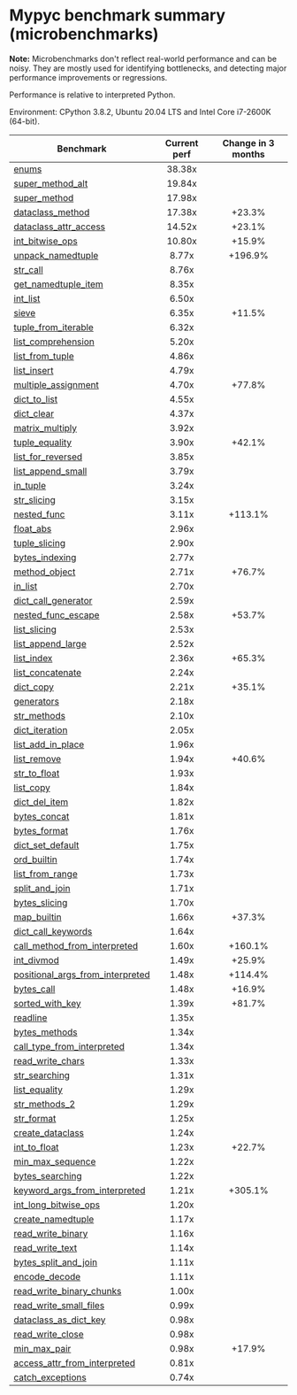 # Mypyc benchmark summary (microbenchmarks)

**Note:** Microbenchmarks don't reflect real-world performance and can be noisy.
           They are mostly used for identifying bottlenecks, and detecting major performance
           improvements or regressions.

Performance is relative to interpreted Python.

Environment: CPython 3.8.2, Ubuntu 20.04 LTS and Intel Core i7-2600K (64-bit).

| Benchmark | Current perf | Change in 3 months |
| --- | :---: | :---: |
| [enums](benchmarks/enums.md) | 38.38x |  |
| [super_method_alt](benchmarks/super_method_alt.md) | 19.84x |  |
| [super_method](benchmarks/super_method.md) | 17.98x |  |
| [dataclass_method](benchmarks/dataclass_method.md) | 17.38x | +23.3% |
| [dataclass_attr_access](benchmarks/dataclass_attr_access.md) | 14.52x | +23.1% |
| [int_bitwise_ops](benchmarks/int_bitwise_ops.md) | 10.80x | +15.9% |
| [unpack_namedtuple](benchmarks/unpack_namedtuple.md) | 8.77x | +196.9% |
| [str_call](benchmarks/str_call.md) | 8.76x |  |
| [get_namedtuple_item](benchmarks/get_namedtuple_item.md) | 8.35x |  |
| [int_list](benchmarks/int_list.md) | 6.50x |  |
| [sieve](benchmarks/sieve.md) | 6.35x | +11.5% |
| [tuple_from_iterable](benchmarks/tuple_from_iterable.md) | 6.32x |  |
| [list_comprehension](benchmarks/list_comprehension.md) | 5.20x |  |
| [list_from_tuple](benchmarks/list_from_tuple.md) | 4.86x |  |
| [list_insert](benchmarks/list_insert.md) | 4.79x |  |
| [multiple_assignment](benchmarks/multiple_assignment.md) | 4.70x | +77.8% |
| [dict_to_list](benchmarks/dict_to_list.md) | 4.55x |  |
| [dict_clear](benchmarks/dict_clear.md) | 4.37x |  |
| [matrix_multiply](benchmarks/matrix_multiply.md) | 3.92x |  |
| [tuple_equality](benchmarks/tuple_equality.md) | 3.90x | +42.1% |
| [list_for_reversed](benchmarks/list_for_reversed.md) | 3.85x |  |
| [list_append_small](benchmarks/list_append_small.md) | 3.79x |  |
| [in_tuple](benchmarks/in_tuple.md) | 3.24x |  |
| [str_slicing](benchmarks/str_slicing.md) | 3.15x |  |
| [nested_func](benchmarks/nested_func.md) | 3.11x | +113.1% |
| [float_abs](benchmarks/float_abs.md) | 2.96x |  |
| [tuple_slicing](benchmarks/tuple_slicing.md) | 2.90x |  |
| [bytes_indexing](benchmarks/bytes_indexing.md) | 2.77x |  |
| [method_object](benchmarks/method_object.md) | 2.71x | +76.7% |
| [in_list](benchmarks/in_list.md) | 2.70x |  |
| [dict_call_generator](benchmarks/dict_call_generator.md) | 2.59x |  |
| [nested_func_escape](benchmarks/nested_func_escape.md) | 2.58x | +53.7% |
| [list_slicing](benchmarks/list_slicing.md) | 2.53x |  |
| [list_append_large](benchmarks/list_append_large.md) | 2.52x |  |
| [list_index](benchmarks/list_index.md) | 2.36x | +65.3% |
| [list_concatenate](benchmarks/list_concatenate.md) | 2.24x |  |
| [dict_copy](benchmarks/dict_copy.md) | 2.21x | +35.1% |
| [generators](benchmarks/generators.md) | 2.18x |  |
| [str_methods](benchmarks/str_methods.md) | 2.10x |  |
| [dict_iteration](benchmarks/dict_iteration.md) | 2.05x |  |
| [list_add_in_place](benchmarks/list_add_in_place.md) | 1.96x |  |
| [list_remove](benchmarks/list_remove.md) | 1.94x | +40.6% |
| [str_to_float](benchmarks/str_to_float.md) | 1.93x |  |
| [list_copy](benchmarks/list_copy.md) | 1.84x |  |
| [dict_del_item](benchmarks/dict_del_item.md) | 1.82x |  |
| [bytes_concat](benchmarks/bytes_concat.md) | 1.81x |  |
| [bytes_format](benchmarks/bytes_format.md) | 1.76x |  |
| [dict_set_default](benchmarks/dict_set_default.md) | 1.75x |  |
| [ord_builtin](benchmarks/ord_builtin.md) | 1.74x |  |
| [list_from_range](benchmarks/list_from_range.md) | 1.73x |  |
| [split_and_join](benchmarks/split_and_join.md) | 1.71x |  |
| [bytes_slicing](benchmarks/bytes_slicing.md) | 1.70x |  |
| [map_builtin](benchmarks/map_builtin.md) | 1.66x | +37.3% |
| [dict_call_keywords](benchmarks/dict_call_keywords.md) | 1.64x |  |
| [call_method_from_interpreted](benchmarks/call_method_from_interpreted.md) | 1.60x | +160.1% |
| [int_divmod](benchmarks/int_divmod.md) | 1.49x | +25.9% |
| [positional_args_from_interpreted](benchmarks/positional_args_from_interpreted.md) | 1.48x | +114.4% |
| [bytes_call](benchmarks/bytes_call.md) | 1.48x | +16.9% |
| [sorted_with_key](benchmarks/sorted_with_key.md) | 1.39x | +81.7% |
| [readline](benchmarks/readline.md) | 1.35x |  |
| [bytes_methods](benchmarks/bytes_methods.md) | 1.34x |  |
| [call_type_from_interpreted](benchmarks/call_type_from_interpreted.md) | 1.34x |  |
| [read_write_chars](benchmarks/read_write_chars.md) | 1.33x |  |
| [str_searching](benchmarks/str_searching.md) | 1.31x |  |
| [list_equality](benchmarks/list_equality.md) | 1.29x |  |
| [str_methods_2](benchmarks/str_methods_2.md) | 1.29x |  |
| [str_format](benchmarks/str_format.md) | 1.25x |  |
| [create_dataclass](benchmarks/create_dataclass.md) | 1.24x |  |
| [int_to_float](benchmarks/int_to_float.md) | 1.23x | +22.7% |
| [min_max_sequence](benchmarks/min_max_sequence.md) | 1.22x |  |
| [bytes_searching](benchmarks/bytes_searching.md) | 1.22x |  |
| [keyword_args_from_interpreted](benchmarks/keyword_args_from_interpreted.md) | 1.21x | +305.1% |
| [int_long_bitwise_ops](benchmarks/int_long_bitwise_ops.md) | 1.20x |  |
| [create_namedtuple](benchmarks/create_namedtuple.md) | 1.17x |  |
| [read_write_binary](benchmarks/read_write_binary.md) | 1.16x |  |
| [read_write_text](benchmarks/read_write_text.md) | 1.14x |  |
| [bytes_split_and_join](benchmarks/bytes_split_and_join.md) | 1.11x |  |
| [encode_decode](benchmarks/encode_decode.md) | 1.11x |  |
| [read_write_binary_chunks](benchmarks/read_write_binary_chunks.md) | 1.00x |  |
| [read_write_small_files](benchmarks/read_write_small_files.md) | 0.99x |  |
| [dataclass_as_dict_key](benchmarks/dataclass_as_dict_key.md) | 0.98x |  |
| [read_write_close](benchmarks/read_write_close.md) | 0.98x |  |
| [min_max_pair](benchmarks/min_max_pair.md) | 0.98x | +17.9% |
| [access_attr_from_interpreted](benchmarks/access_attr_from_interpreted.md) | 0.81x |  |
| [catch_exceptions](benchmarks/catch_exceptions.md) | 0.74x |  |
